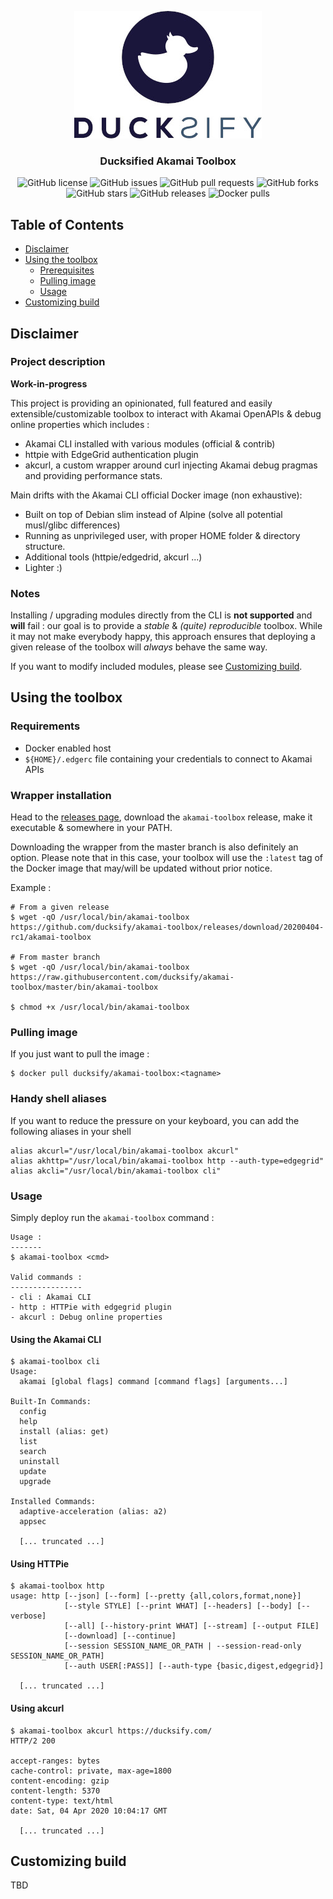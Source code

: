 <p align="center">
  <img alt="Ducksify logo" src="https://github.com/ducksify/akamai-toolbox/raw/master/docs/assets/logo.jpg"/>
  <h3 align="center">Ducksified Akamai Toolbox</h3>
  <p align="center">
    <img alt="GitHub license" src="https://badgen.net/github/license/ducksify/akamai-toolbox?cache=300&color=green"/>
    <img alt="GitHub issues" src="https://badgen.net/github/open-issues/ducksify/akamai-toolbox?cache=300&icon=github"/>
    <img alt="GitHub pull requests" src="https://badgen.net/github/open-prs/ducksify/akamai-toolbox?cache=300&icon=github"/>
    <img alt="GitHub forks" src="https://badgen.net/github/forks/ducksify/akamai-toolbox?cache=300&icon=github"/>
    <img alt="GitHub stars" src="https://badgen.net/github/stars/ducksify/akamai-toolbox?cache=300&icon=github"/>
    <img alt="GitHub releases" src="https://badgen.net/github/releases/ducksify/akamai-toolbox?cache=300&color=black&icon=github"/>
    <img alt="Docker pulls" src="https://badgen.net/docker/pulls/ducksify/akamai-toolbox?icon=docker&cache=300&color=cyan"/>
  </p>
</p>



## Table of Contents
- [Disclaimer](#disclaimer)
- [Using the toolbox](#using-the-toolbox)
  + [Prerequisites](#prerequisites)
  + [Pulling image](#pulling-image)
  + [Usage](#usage)
- [Customizing build](#customizing-build)

## Disclaimer

### Project description
**Work-in-progress**

This project is providing an opinionated, full featured and easily extensible/customizable toolbox to interact with Akamai OpenAPIs & debug online properties which includes :
- Akamai CLI installed with various modules (official & contrib)
- httpie with EdgeGrid authentication plugin
- akcurl, a custom wrapper around curl injecting Akamai debug pragmas and providing performance stats.

Main drifts with the Akamai CLI official Docker image (non exhaustive):
- Built on top of Debian slim instead of Alpine (solve all potential musl/glibc differences)
- Running as unprivileged user, with proper HOME folder & directory structure.
- Additional tools (httpie/edgedrid, akcurl ...)
- Lighter :)


### Notes
Installing / upgrading modules directly from the CLI is **not supported** and **will** fail : our goal is to provide a *stable* & *(quite) reproducible* toolbox. While it may not make everybody happy, this approach ensures that deploying a given release of the toolbox will *always* behave the same way.

If you want to modify included modules, please see [Customizing build](#customizing-build).


## Using the toolbox

### Requirements
- Docker enabled host
- `${HOME}/.edgerc` file containing your credentials to connect to Akamai APIs

### Wrapper installation
Head to the [releases page](https://github.com/ducksify/akamai-toolbox/releases), download the `akamai-toolbox` release, make it executable & somewhere in your PATH.

Downloading the wrapper from the master branch is also definitely an option. Please note that in this case, your toolbox will use the `:latest` tag of the Docker image that may/will be updated without prior notice. 

Example :
```
# From a given release
$ wget -qO /usr/local/bin/akamai-toolbox https://github.com/ducksify/akamai-toolbox/releases/download/20200404-rc1/akamai-toolbox

# From master branch
$ wget -qO /usr/local/bin/akamai-toolbox https://raw.githubusercontent.com/ducksify/akamai-toolbox/master/bin/akamai-toolbox

$ chmod +x /usr/local/bin/akamai-toolbox
```

### Pulling image
If you just want to pull the image :
```
$ docker pull ducksify/akamai-toolbox:<tagname>
```

### Handy shell aliases
If you want to reduce the pressure on your keyboard, you can add the following aliases in your shell
```
alias akcurl="/usr/local/bin/akamai-toolbox akcurl"
alias akhttp="/usr/local/bin/akamai-toolbox http --auth-type=edgegrid"
alias akcli="/usr/local/bin/akamai-toolbox cli"
```

### Usage

Simply deploy run the `akamai-toolbox` command :
```
Usage :
-------
$ akamai-toolbox <cmd>

Valid commands :
----------------
- cli : Akamai CLI
- http : HTTPie with edgegrid plugin
- akcurl : Debug online properties
```

#### Using the Akamai CLI
```
$ akamai-toolbox cli
Usage:
  akamai [global flags] command [command flags] [arguments...]

Built-In Commands:
  config
  help
  install (alias: get)
  list
  search
  uninstall
  update
  upgrade

Installed Commands:
  adaptive-acceleration (alias: a2)
  appsec
  
  [... truncated ...]
```

#### Using HTTPie 
```
$ akamai-toolbox http
usage: http [--json] [--form] [--pretty {all,colors,format,none}]
            [--style STYLE] [--print WHAT] [--headers] [--body] [--verbose]
            [--all] [--history-print WHAT] [--stream] [--output FILE]
            [--download] [--continue]
            [--session SESSION_NAME_OR_PATH | --session-read-only SESSION_NAME_OR_PATH]
            [--auth USER[:PASS]] [--auth-type {basic,digest,edgegrid}]

  [... truncated ...]
```

#### Using akcurl 
```
$ akamai-toolbox akcurl https://ducksify.com/
HTTP/2 200

accept-ranges: bytes
cache-control: private, max-age=1800
content-encoding: gzip
content-length: 5370
content-type: text/html
date: Sat, 04 Apr 2020 10:04:17 GMT

  [... truncated ...]
```


## Customizing build

TBD
